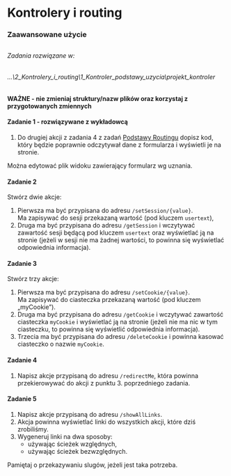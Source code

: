 #  Kontrolery i routing
### Zaawansowane użycie
##

###### Zadania rozwiązane w:
###### .\..\\2_Kontrolery_i_routing\1_Kontroler_podstawy_uzycia\projekt_kontroler
##

**WAŻNE -  nie zmieniaj struktury/nazw plików oraz korzystaj z przygotowanych zmiennych**

#### Zadanie 1 - rozwiązywane z wykładowcą

1. Do drugiej akcji z zadania 4 z zadań [Podstawy Routingu][podstawy_routingu] dopisz kod, który będzie poprawnie odczytywał dane z formularza i wyświetli je na stronie.

Można edytować plik widoku zawierający formularz wg uznania.

#### Zadanie 2

Stwórz dwie akcje:
1. Pierwsza ma być przypisana do adresu `/setSession/{value}`.  
   Ma zapisywać do sesji przekazaną wartość (pod kluczem `usertext`),
2. Druga ma być przypisana do adresu `/getSession` i wczytywać zawartość sesji będącą pod kluczem `usertext` oraz wyświetlać ją na stronie (jeżeli w sesji nie ma żadnej wartości, to powinna się wyświetlać odpowiednia informacja).

#### Zadanie 3

Stwórz trzy akcje:
1. Pierwsza ma być przypisana do adresu `/setCookie/{value}`.  
   Ma zapisywać do ciasteczka przekazaną wartość (pod kluczem „myCookie”).
2. Druga ma być przypisana do adresu `/getCookie` i wczytywać zawartość ciasteczka `myCookie` i wyświetlać ją na stronie (jeżeli nie ma nic w tym ciasteczku, to powinna się wyświetlić odpowiednia informacja).
3. Trzecia ma być przypisana do adresu `/deleteCookie` i powinna kasować ciasteczko o nazwie `myCookie`.

#### Zadanie 4

1. Napisz akcje przypisaną do adresu `/redirectMe`, która powinna przekierowywać do akcji z punktu 3. poprzedniego zadania.  

#### Zadanie 5

1. Napisz akcje przypisaną do adresu `/showAllLinks`.
2. Akcja powinna wyświetlać linki do wszystkich akcji, które dziś zrobiliśmy.
3. Wygeneruj linki na dwa sposoby:
   * używając ścieżek względnych,
   * używając ścieżek bezwzględnych.

Pamiętaj o przekazywaniu slugów, jeżeli jest taka potrzeba.

<!-- Links -->
[podstawy_routingu]: ../2_Podstawy_routingu#zadanie-4
